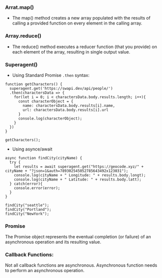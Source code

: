 ### Arrat.map()
- The map() method creates a new array populated with the results of calling a provided function on every element in the calling array.

### Array.reduce()
- The reduce() method executes a reducer function (that you provide) on each element of the array, resulting in single output value.

### Superagent()
* Using Standard Promise `.then` syntax:
```
function getCharacters() {
  superagent.get('https://swapi.dev/api/people/')
  .then(charactersData => {
    for(let i = 0; i < charactersData.body.results.length; i++){
      const characterObject = {
        name: charactersData.body.results[i].name,
        url: charactersData.body.results[i].url
      }
      console.log(characterObject);
    }
  })
}

getCharacters();
```


* Using asynce/await
```
async function findCity(cityName) {
  try {
    let results = await superagent.get("https://geocode.xyz/" + cityName + "?json=1&auth=789302545052785643492x123031");
    console.log(cityName + " Longitude: " + results.body.longt);
    console.log(cityName + " Latitude: " + results.body.latt);
  } catch(error){
    console.error(error);
  }
}

findCity("seattle");
findCity("Portland");
findCity("NewYork");
```

### Promise
The Promise object represents the eventual completion (or failure) of an asynchronous operation and its resulting value.

### Callback Functions:
Not all callback functions are asynchronous. Asynchronous function needs to perform an asynchronous operation.